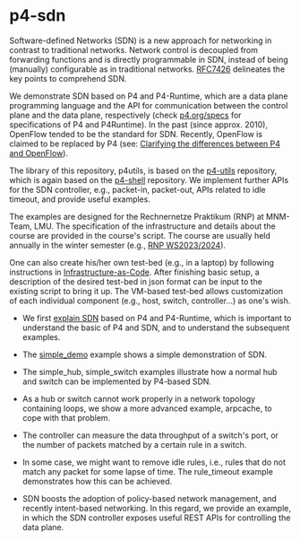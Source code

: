 # p4-sdn

Software-defined Networks (SDN) is a new approach for networking in contrast to traditional networks. Network control is decoupled from forwarding functions and is directly programmable in SDN, instead of being (manually) configurable as in traditional networks. [RFC7426](https://www.rfc-editor.org/rfc/rfc7426.html) delineates the key points to comprehend SDN.

We demonstrate SDN based on P4 and P4-Runtime, which are a data plane programming language and the API for communication between the control plane and the data plane, respectively (check [p4.org/specs](https://p4.org/specs/) for specifications of P4 and P4Runtime). In the past (since approx. 2010), OpenFlow tended to be the standard for SDN. Recently, OpenFlow is claimed to be replaced by P4 (see: [Clarifying the differences between P4 and OpenFlow](https://opennetworking.org/news-and-events/blog/clarifying-the-differences-between-p4-and-openflow/)).

The library of this repository, p4utils, is based on the [p4-utils](https://github.com/nsg-ethz/p4-utils) repository, which is again based on the [p4-shell](https://github.com/p4lang/p4runtime-shell) repository. We implement further APIs for the SDN controller, e.g., packet-in, packet-out, APIs related to idle timeout, and provide useful examples.

The examples are designed for the Rechnernetze Praktikum (RNP) at MNM-Team, LMU. The specification of the infrastructure and details about the course are provided in the course's script. The course are usually held annually in the winter semester (e.g., [RNP WS2023/2024](https://www.nm.ifi.lmu.de/teaching/Praktika/2023ws/rnp/)). 

One can also create his/her own test-bed (e.g., in a laptop) by following instructions in [Infrastructure-as-Code](Infrastructure-as-Code). After finishing basic setup, a description of the desired test-bed in json format can be input to the existing script to bring it up. The VM-based test-bed allows customization of each individual component (e.g., host, switch, controller...) as one's wish.

+ We first [explain SDN](explaining_SDN) based on P4 and P4-Runtime, which is important to understand the basic of P4 and SDN, and to understand the subsequent examples.

+ The [simple\_demo](simple_demo) example shows a simple demonstration of SDN.

+ The simple\_hub, simple\_switch examples illustrate how a normal hub and switch can be implemented by P4-based SDN.

+ As a hub or switch cannot work properly in a network topology containing loops, we show a more advanced example, arpcache, to cope with that problem.

+ The controller can measure the data throughput of a switch's port, or the number of packets matched by a certain rule in a switch.

+ In some case, we might want to remove idle rules, i.e., rules that do not match any packet for some lapse of time. The rule\_timeout example demonstrates how this can be achieved.

+ SDN boosts the adoption of policy-based network management, and recently intent-based networking. In this regard, we provide an example, in which the SDN controller exposes useful REST APIs for controlling the data plane.

